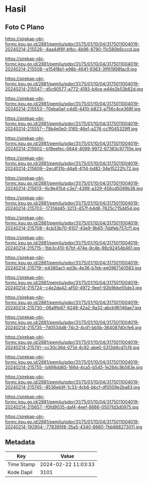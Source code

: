 # Hasil

## Foto C Plano

https://sirekap-obj-formc.kpu.go.id/2881/pemilu/pdpr/31/75/01/10/04/3175011004019-20240214-215526--4aa44f6f-bfbc-4b96-8790-11c580b6cccd.jpg

https://sirekap-obj-formc.kpu.go.id/2881/pemilu/pdpr/31/75/01/10/04/3175011004019-20240214-215508--e154f8e1-e98b-4641-9363-3ff61998fac9.jpg

https://sirekap-obj-formc.kpu.go.id/2881/pemilu/pdpr/31/75/01/10/04/3175011004019-20240214-215547--d5c60577-a772-4193-b4ce-e44e2b53b82d.jpg

https://sirekap-obj-formc.kpu.go.id/2881/pemilu/pdpr/31/75/01/10/04/3175011004019-20240214-215553--70eba0af-c4d5-4410-b823-a756c4ce368f.jpg

https://sirekap-obj-formc.kpu.go.id/2881/pemilu/pdpr/31/75/01/10/04/3175011004019-20240214-215557--79b4e0e0-3165-46e1-a276-cc1f045329ff.jpg

https://sirekap-obj-formc.kpu.go.id/2881/pemilu/pdpr/31/75/01/10/04/3175011004019-20240214-215602--b19eefec-0644-4099-9972-67363c977f0e.jpg

https://sirekap-obj-formc.kpu.go.id/2881/pemilu/pdpr/31/75/01/10/04/3175011004019-20240214-215609--2ecdf31b-d4a6-4114-bd82-34e15222fc72.jpg

https://sirekap-obj-formc.kpu.go.id/2881/pemilu/pdpr/31/75/01/10/04/3175011004019-20240214-215613--6c9e415d-c3e7-4399-a329-456cd5099b36.jpg

https://sirekap-obj-formc.kpu.go.id/2881/pemilu/pdpr/31/75/01/10/04/3175011004019-20240214-215703--17314d45-3213-457f-b4d6-7625c715d454.jpg

https://sirekap-obj-formc.kpu.go.id/2881/pemilu/pdpr/31/75/01/10/04/3175011004019-20240214-215708--4cb33b70-6107-43e9-9b65-7ddfeb757cf1.jpg

https://sirekap-obj-formc.kpu.go.id/2881/pemilu/pdpr/31/75/01/10/04/3175011004019-20240214-215715--1bb3c410-67bf-474e-9c4b-98c92454b461.jpg

https://sirekap-obj-formc.kpu.go.id/2881/pemilu/pdpr/31/75/01/10/04/3175011004019-20240214-215719--e4380ac1-ed3b-4e36-b7eb-ee0967140583.jpg

https://sirekap-obj-formc.kpu.go.id/2881/pemilu/pdpr/31/75/01/10/04/3175011004019-20240214-215724--c4e2da42-af50-4972-9ee1-92b9bbe55de3.jpg

https://sirekap-obj-formc.kpu.go.id/2881/pemilu/pdpr/31/75/01/10/04/3175011004019-20240214-215730--06a9fe87-6248-42a2-9a32-abcb96146ae7.jpg

https://sirekap-obj-formc.kpu.go.id/2881/pemilu/pdpr/31/75/01/10/04/3175011004019-20240214-215735--7d0534d8-74c3-4cd1-bb5b-364087d0cfe6.jpg

https://sirekap-obj-formc.kpu.go.id/2881/pemilu/pdpr/31/75/01/10/04/3175011004019-20240214-215741--cc30c36d-071d-4c92-abe0-5313d4cd7cf4.jpg

https://sirekap-obj-formc.kpu.go.id/2881/pemilu/pdpr/31/75/01/10/04/3175011004019-20240214-215755--b898dd65-166d-4ca5-b545-1e264c9b583e.jpg

https://sirekap-obj-formc.kpu.go.id/2881/pemilu/pdpr/31/75/01/10/04/3175011004019-20240214-215745--8536eb9f-1c33-4cb6-bbcf-df0509e2ba83.jpg

https://sirekap-obj-formc.kpu.go.id/2881/pemilu/pdpr/31/75/01/10/04/3175011004019-20240214-215657--f0fd9035-daf4-4eef-8686-0507fd3d0975.jpg

https://sirekap-obj-formc.kpu.go.id/2881/pemilu/pdpr/31/75/01/10/04/3175011004019-20240214-192904--778395f8-35a5-4340-8660-7bb868273011.jpg


## Metadata

| Key        | Value               |
| ---------- | ------------------- |
| Time Stamp | 2024-02-22 11:03:33 |
| Kode Dapil | 3101                |




